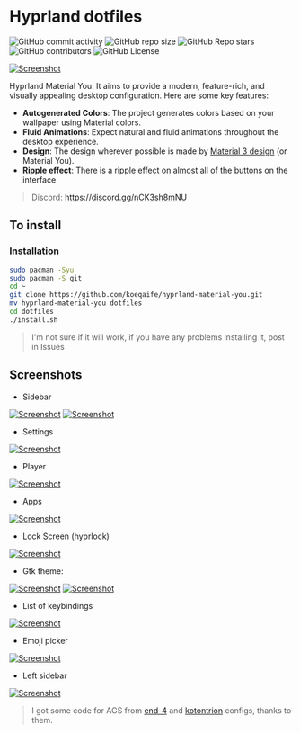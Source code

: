 # Hyprland dotfiles

![GitHub commit activity](https://img.shields.io/github/commit-activity/m/koeqaife/hyprland-material-you?style=for-the-badge&labelColor=%23424242&color=%23B2FF59)
![GitHub repo size](https://img.shields.io/github/repo-size/koeqaife/hyprland-material-you?style=for-the-badge&labelColor=%23424242&color=%2384FFFF)
![GitHub Repo stars](https://img.shields.io/github/stars/koeqaife/hyprland-material-you?style=for-the-badge&labelColor=%23424242&color=%23B9F6CA)
![GitHub contributors](https://img.shields.io/github/contributors/koeqaife/hyprland-material-you?style=for-the-badge&labelColor=%23424242&color=%23FFAB40)
![GitHub License](https://img.shields.io/github/license/koeqaife/hyprland-material-you?style=for-the-badge&labelColor=%23424242&color=%23FF9E80)

[![Screenshot](screenshots/screenshot1.png "Screenshot")](screenshots/screenshot1.png)

Hyprland Material You. It aims to provide a modern, feature-rich, and visually
appealing desktop configuration. Here are some key features:

- **Autogenerated Colors**: The project generates colors based on your wallpaper
  using Material colors.
- **Fluid Animations**: Expect natural and fluid animations throughout the
  desktop experience.
- **Design**: The design wherever possible is made by
  [Material 3 design](https://m3.material.io/) (or Material You).
- **Ripple effect**: There is a ripple effect on almost all of the buttons on
  the interface

> Discord: <https://discord.gg/nCK3sh8mNU>

## To install

### Installation

```sh
sudo pacman -Syu
sudo pacman -S git
cd ~
git clone https://github.com/koeqaife/hyprland-material-you.git
mv hyprland-material-you dotfiles
cd dotfiles
./install.sh
```

> I'm not sure if it will work, if you have any problems installing it, post in
> Issues

## Screenshots

- Sidebar

[![Screenshot](screenshots/sidebar.png "Sidebar")](screenshots/sidebar.png)
[![Screenshot](screenshots/sidebar-system.png "Sidebar system info")](screenshots/sidebar-system.png)

- Settings

[![Screenshot](screenshots/settings.png "Settings")](screenshots/settings.png)

- Player

[![Screenshot](screenshots/player.png "Player")](screenshots/player.png)

- Apps

[![Screenshot](screenshots/apps-menu.png "Apps")](screenshots/apps-menu.png)

- Lock Screen (hyprlock)

[![Screenshot](screenshots/hyprlock.png "Hyprlock")](screenshots/hyprlock.png)

- Gtk theme:

[![Screenshot](screenshots/gtk-theme.png "Dark gtk theme")](screenshots/gtk-theme.png)
[![Screenshot](screenshots/light-theme.png "Light gtk theme")](screenshots/light-theme.png)

- List of keybindings

[![Screenshot](screenshots/cheatsheet.png "CheatSheet")](screenshots/cheatsheet.png)

- Emoji picker

[![Screenshot](screenshots/emoji.png "emoji picker")](screenshots/emoji.png)

- Left sidebar

[![Screenshot](screenshots/sideleft.png "sideleft")](screenshots/sideleft.png)

> I got some code for AGS from [end-4](https://github.com/end-4/dots-hyprland/)
> and [kotontrion](https://github.com/kotontrion/dotfiles) configs, thanks to
> them.
